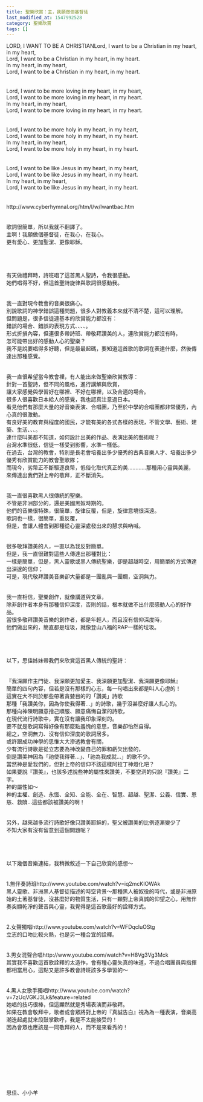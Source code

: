 ```yaml
---
title: 聖樂欣賞：主，我願做個基督徒
last_modified_at: 1547992528
category: 聖樂欣賞
tags: []
---
```


<p>LORD, I WANT TO BE A CHRISTIAN<!--more-->Lord, I want to be a Christian in my heart, in my heart,<br/>Lord, I want to be a Christian in my heart, in my heart.<br/>In my heart, in my heart,<br/>Lord, I want to be a Christian in my heart, in my heart.<br/><br/><br/>Lord, I want to be more loving in my heart, in my heart,<br/>Lord, I want to be more loving in my heart, in my heart.<br/>In my heart, in my heart,<br/>Lord, I want to be more loving in my heart, in my heart.<br/><br/><br/>Lord, I want to be more holy in my heart, in my heart,<br/>Lord, I want to be more holy in my heart, in my heart.<br/>In my heart, in my heart,<br/>Lord, I want to be more holy in my heart, in my heart.<br/><br/><br/>Lord, I want to be like Jesus in my heart, in my heart,<br/>Lord, I want to be like Jesus in my heart, in my heart.<br/>In my heart, in my heart,<br/>Lord, I want to be like Jesus in my heart, in my heart.<br/><br/><br/>http://www.cyberhymnal.org/htm/l/w/lwantbac.htm<br/><br/><br/>歌詞很簡單，所以我就不翻譯了。<br/>主啊！我願做個基督徒，在我心，在我心。<br/>更有愛心、更加聖潔、更像耶穌。<br/><br/><br/><br/><br/>有天做禮拜時，詩班唱了這首黑人聖詩，令我很感動。<br/>她們唱得不好，但這首聖詩旋律與歌詞很感動我。<br/> <br/><br/>我一直對現今教會的音樂很痛心。<br/>別說歌詞的神學錯誤這種問題，很多人對教義本來就不清不楚，這可以理解。<br/>但問題是，很多信徒連基本的欣賞能力都沒有：<br/>錯誤的場合、錯誤的表現方式、、、、。<br/>形式折損內容，但連很多帶詩班、帶敬拜讚美的人，連欣賞能力都沒有時，<br/>怎可能帶出好的感動人心的聖樂？<br/>我不是說要唱得多好聽，但是最最起碼，要知道這首歌的歌詞在表達什麼，然後傳達出那種感覺。<br/><br/><br/>我一直很希望當今教會裡，有人能出來做聖樂欣賞教導：<br/>針對一首聖詩，但不同的風格，進行講解與欣賞，<br/>讓大家感覺與學習好在哪裡、不好在哪裡，以及合適的場合。<br/>很多人很喜歡日本給人的感覺，我也認真注意過日本。<br/>看見他們有那麼大量的好音樂表演、合唱團，乃至於中學的合唱團都非常優秀，內心真的很激動。<br/>有良好美的教育與程度的國民，才能有美的各式各樣的表現，不管文學、藝術、建築、生活、、、。<br/>連什麼叫美都不知道，如何設計出美的作品、表演出美的藝術呢？<br/>台灣水準很低，信徒一樣受到影響，水準一樣低。<br/>在過去，台灣的教會，特別是長老會培養出多少優秀的古典音樂人才、培養出多少優秀有欣賞能力的教會聖歌隊；<br/>而現今，劣幣正不斷驅逐良幣，低俗化取代真正的美…………那種用心靈與美麗，來傳達出我們對上帝的敬拜，正不斷消失。<br/> <br/><br/>我一直很喜歡黑人很傳統的聖樂。<br/>不管是非洲部分的，還是美國黑奴時期的。<br/>他們的音樂很特殊，很簡單，旋律反覆，但是，旋律意境很深遠。<br/>歌詞也一樣，很簡單，重反覆，<br/>但是，會讓人體會到那種從心靈深處發出來的懇求與吶喊。<br/> <br/><br/>很多敬拜讚美的人，一直以為我反對簡單。<br/>但是，我一直很難對這些人傳達出那種對比：<br/>一樣是簡單，但是，黑人靈歌或黑人傳統聖樂，卻是超越時空，用簡單的方式傳達出深邃的信仰；<br/>可是，現代敬拜讚美音樂卻大量都是一團亂與一團爛，空洞無力。<br/> <br/><br/>我一直相信，聖樂創作，就像講道與文章，<br/>除非創作者本身有那種信仰深度，否則的話，根本就做不出什麼感動人心的好作品。<br/>當很多敬拜讚美音樂的創作者，都是年輕人，而且沒有信仰深度時，<br/>他們做出來的，簡直都是垃圾，就像登山八福的RAP一樣的垃圾。<br/><br/><br/><br/><br/>以下，思佳姊妹帶我們來欣賞這首黑人傳統的聖詩：<br/><br/><br/>『我深願作主門徒、我深願更加愛主、我深願更加聖潔、我深願更像耶穌』 <br/>簡單的四句內容，但若是沒有那樣的心志，每一句唱出來都是叫人心虛的！ <br/>這實在大不同於那些帶著貪婪目的的「讚美」詩歌 <br/>那種「我讚美你，因為你使我得著…」的詩歌，幾乎沒甚麼好讓人扎心的。<br/>那種向神陳明願意捨己順服、願意痛悔自潔的詩歌， <br/>在現代流行詩歌中，實在沒有讓我印象深刻的。<br/>要不就是歌詞寫得好像有那麼點羞愧的意思，音樂卻怡然自得。<br/>總之，空洞無力、沒有信仰深度的歌詞居多。<br/>或許跟成功神學的思惟大大滲透教會有關， <br/>少有流行詩歌是從立志要為神改變自己的罪和虧欠出發的， <br/>倒是讚美神因為「祂使我得著…」、「祂為我成就…」的歌不少。<br/>當然神是愛我們的，但對上帝的信仰不該這樣阿拉丁神燈化吧？<br/>如果要說『讚美』，也該多述說些神的屬性來讚美，不要空洞的只說『讚美』二字。 <br/>神的屬性如〜 <br/>神的主權、創造、永恆、全知、全能、全在、智慧、超越、聖潔、公義、信實、恩慈、救贖…這些都該被讚美的啊！ <br/> <br/> <br/>另外，越來越多流行詩歌好像只讚美耶穌的，聖父被讚美的比例逐漸變少了 <br/>不知大家有沒有留意到這個問題呢？ <br/><br/> <br/><br/> <br/>以下幾個音樂連結，我稍微敘述一下自己欣賞的感想〜 <br/><br/><br/>1.無伴奏詩班http://www.youtube.com/watch?v=iq2mcKIOWAk <br/>黑人靈歌、非洲黑人基督徒描述的時空背景〜那種黑人被奴役的時代，或是非洲原始的土著基督徒，沒甚麼好的物質生活，只有一顆對上帝真誠的仰望之心，用無伴奏突顯乾淨的聲音與心靈，我覺得是這首歌最好的詮釋方式。 <br/> <br/><br/>2.女聲獨唱http://www.youtube.com/watch?v=WFDqcluOStg <br/>立志的口吻比較火熱，也是另一種合宜的詮釋。 <br/><br/><br/>3.男女混聲合唱http://www.youtube.com/watch?v=H8Vg3Vg3Mck <br/>其實我不喜歡這首歌詮釋的太造作，會有種心靈失真的味道，不過合唱團員與指揮都相當用心，這點又是許多教會詩班該多多學習的〜 <br/> <br/><br/>4.黑人女歌手獨唱http://www.youtube.com/watch?v=7zUqVGKJ3Lk&amp;feature=related <br/>她唱的技巧很棒，但這顯然就是秀場表演而非敬拜。<br/>如果在教會敬拜中，歌者或會眾將對上帝的『真誠告白』視為為一種表演，音樂高潮迭起處就來段鼓掌歡呼，我是不太能接受的！<br/>因為會眾也應該是一同敬拜的人，而不是來看秀的！ <br/><br/><br/><br/><br/><br/><br/><br/><br/><br/>思佳、小小羊<br/><br/>
</p>